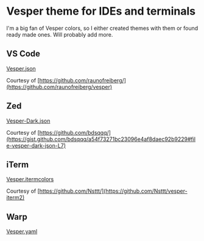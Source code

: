# Vesper theme for IDEs and terminals
I'm a big fan of Vesper colors, so I either created themes with them or found ready made ones. Will probably add more.

## VS Code

[Vesper.json](https://github.com/vladzima/vesper-theme/vscode/Vesper.json)

Courtesy of [https://github.com/raunofreiberg/](https://github.com/raunofreiberg/vesper)

## Zed

[Vesper-Dark.json](https://github.com/vladzima/vesper-theme/zed/Vesper.zed)

Courtesy of [https://github.com/bdsqqq/](https://gist.github.com/bdsqqq/a54f73271bc23096e4af8daec92b9229#file-vesper-dark-json-L7)

## iTerm

[Vesper.itermcolors](https://github.com/vladzima/vesper-theme/iterm/Vesper.itermcolors)

Courtesy of [https://github.com/Nsttt/](https://github.com/Nsttt/vesper-iterm2)

## Warp

[Vesper.yaml](https://github.com/vladzima/vesper-theme/warp/Vesper.yaml)
